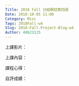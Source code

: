 ```yaml
---
Title: 2018 Fall 分組網誌第四週
Date: 2018-10-05 11:00
Category: Misc
Tags: 2018Fall-w4
Slug: 2018-Fall-Project-Blog-w4
Author: 40623125
---
```




<!-- PELICAN_END_SUMMARY -->

上課影片：

上課內容：

課程心得：

自評成績：

